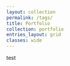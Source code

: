 ```yaml
---
layout: collection
permalink: /tags/
title: Portfolio
collection: portfolio
entries_layout: grid
classes: wide
---
```


test